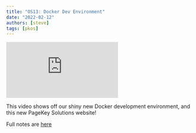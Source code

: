 ```yaml
---
title: "OS13: Docker Dev Environment"
date: "2022-02-12"
authors: [steve]
tags: [pkos]
---
```


<iframe className="youtube-video-player" src="https://www.youtube.com/embed/qN_24B2OJ5U" title="YouTube video player" frameBorder="0" allow="accelerometer; autoplay; clipboard-write; encrypted-media; gyroscope; picture-in-picture" allowFullScreen></iframe>

This video shows off our shiny new Docker development environment, and this new PageKey Solutions website!

Full notes are [here](/docs/pkos/os13)